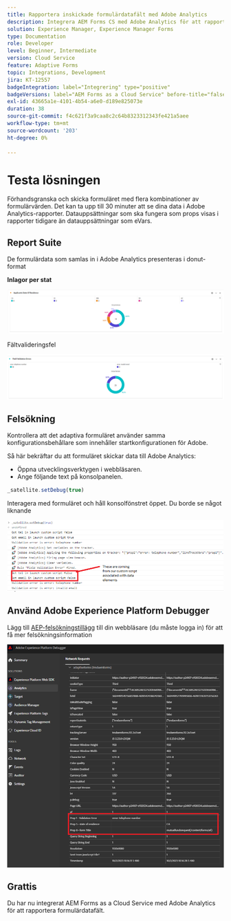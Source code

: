 ```yaml
---
title: Rapportera inskickade formulärdatafält med Adobe Analytics
description: Integrera AEM Forms CS med Adobe Analytics för att rapportera formulärdatafält
solution: Experience Manager, Experience Manager Forms
type: Documentation
role: Developer
level: Beginner, Intermediate
version: Cloud Service
feature: Adaptive Forms
topic: Integrations, Development
jira: KT-12557
badgeIntegration: label="Integrering" type="positive"
badgeVersions: label="AEM Forms as a Cloud Service" before-title="false"
exl-id: 43665a1e-4101-4b54-a6e0-d189e825073e
duration: 38
source-git-commit: f4c621f3a9caa8c2c64b8323312343fe421a5aee
workflow-type: tm+mt
source-wordcount: '203'
ht-degree: 0%

---
```


# Testa lösningen

Förhandsgranska och skicka formuläret med flera kombinationer av formulärvärden. Det kan ta upp till 30 minuter att se dina data i Adobe Analytics-rapporter. Datauppsättningar som ska fungera som props visas i rapporter tidigare än datauppsättningar som eVars.

## Report Suite

De formulärdata som samlas in i Adobe Analytics presenteras i donut-format

**Inlagor per stat**

![applicantsbystate](assets/donut.png)

Fältvalideringsfel

![field-validation-error](assets/donut-field-validation.png)

## Felsökning

Kontrollera att det adaptiva formuläret använder samma konfigurationsbehållare som innehåller startkonfigurationen för Adobe.

Så här bekräftar du att formuläret skickar data till Adobe Analytics:

* Öppna utvecklingsverktygen i webbläsaren.
* Ange följande text på konsolpanelen.

```javascript
_satellite.setDebug(true)
```

Interagera med formuläret och håll konsolfönstret öppet. Du borde se något liknande

![console-debug](assets/debug.png)

## Använd Adobe Experience Platform Debugger

Lägg till [AEP-felsökningstillägg](https://experienceleague.adobe.com/docs/experience-platform/debugger/home.html) till din webbläsare (du måste logga in) för att få mer felsökningsinformation

![platform-debugger](assets/platform-debugger.png)

## Grattis

Du har nu integrerat AEM Forms as a Cloud Service med Adobe Analytics för att rapportera formulärdatafält.